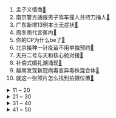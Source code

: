 1. 孟子义情商[:link:](https://s.weibo.com/weibo?q=%23孟子义情商%23&Refer=top)
2. 南京警方通报男子驾车撞人并持刀捅人[:link:](https://s.weibo.com/weibo?q=%23南京警方通报男子驾车撞人并持刀捅人%23&Refer=top)
3. 广东新增13例本土无症状[:link:](https://s.weibo.com/weibo?q=%23广东新增13例本土无症状%23&Refer=top)
4. 周冬雨代言蕉内[:link:](https://s.weibo.com/weibo?q=%23周冬雨代言蕉内%23&Refer=top)
5. 你的CP为什么be了[:link:](https://s.weibo.com/weibo?q=%23你的CP为什么be了%23&Refer=top)
6. 北京接种一针疫苗不用单独预约[:link:](https://s.weibo.com/weibo?q=%23北京接种一针疫苗不用单独预约%23&Refer=top)
7. 天舟二号与天和核心舱对接[:link:](https://s.weibo.com/weibo?q=%23天舟二号与天和核心舱对接%23&Refer=top)
8. 补偿式婚礼潮涌现[:link:](https://s.weibo.com/weibo?q=%23补偿式婚礼潮涌现%23&Refer=top)
9. 越南发现新冠病毒变异毒株混合体[:link:](https://s.weibo.com/weibo?q=%23越南发现新冠病毒变异毒株混合体%23&Refer=top)
10. 就这一张照片怎么找到拍摄位置[:link:](https://s.weibo.com/weibo?q=%23就这一张照片怎么找到拍摄位置%23&Refer=top)
<details>
<summary>11 ~ 20</summary>

11. 中国人最该追的星[:link:](https://s.weibo.com/weibo?q=%23中国人最该追的星%23&Refer=top)
12. 张哲瀚工作室斥私生[:link:](https://s.weibo.com/weibo?q=%23张哲瀚工作室斥私生%23&Refer=top)
13. 端午假期机票平均降价200元[:link:](https://s.weibo.com/weibo?q=%23端午假期机票平均降价200元%23&Refer=top)
14. 护士用手套扎气球鼓励怕检测小女孩[:link:](https://s.weibo.com/weibo?q=%23护士用手套扎气球鼓励怕检测小女孩%23&Refer=top)
15. 合成大西瓜祖玛版[:link:](https://s.weibo.com/weibo?q=%23合成大西瓜祖玛版%23&Refer=top)
16. 英首相约翰逊与未婚妻举行秘密婚礼[:link:](https://s.weibo.com/weibo?q=%23英首相约翰逊与未婚妻举行秘密婚礼%23&Refer=top)
17. 李诞 结婚离婚我说出来还挺讽刺[:link:](https://s.weibo.com/weibo?q=%23李诞%20结婚离婚我说出来还挺讽刺%23&Refer=top)
18. 健康的恋情都是什么样的[:link:](https://s.weibo.com/weibo?q=%23健康的恋情都是什么样的%23&Refer=top)
19. 清洁工换筷子给邻桌宝宝喂饭[:link:](https://s.weibo.com/weibo?q=%23清洁工换筷子给邻桌宝宝喂饭%23&Refer=top)
20. 为啥男人总有上不完的大号[:link:](https://s.weibo.com/weibo?q=%23为啥男人总有上不完的大号%23&Refer=top)
</details>
<details>
<summary>21 ~ 30</summary>

21. 如何把十个人拍成一个师[:link:](https://s.weibo.com/weibo?q=%23如何把十个人拍成一个师%23&Refer=top)
22. INTO1快本打码打了个寂寞[:link:](https://s.weibo.com/weibo?q=%23INTO1快本打码打了个寂寞%23&Refer=top)
23. 张艺兴六大家族合作梦不落雨林[:link:](https://s.weibo.com/weibo?q=%23张艺兴六大家族合作梦不落雨林%23&Refer=top)
24. 男朋友的阴间拍照技术[:link:](https://s.weibo.com/weibo?q=%23男朋友的阴间拍照技术%23&Refer=top)
25. 如何干脆的拒绝追求者[:link:](https://s.weibo.com/weibo?q=%23如何干脆的拒绝追求者%23&Refer=top)
26. 你会因为父母普通而嫌弃吗[:link:](https://s.weibo.com/weibo?q=%23你会因为父母普通而嫌弃吗%23&Refer=top)
27. 央视主播谈广东本轮疫情传播链再延长[:link:](https://s.weibo.com/weibo?q=%23央视主播谈广东本轮疫情传播链再延长%23&Refer=top)
28. 结婚前婆婆和老公的对话[:link:](https://s.weibo.com/weibo?q=%23结婚前婆婆和老公的对话%23&Refer=top)
29. 中国科学家青春的模样[:link:](https://s.weibo.com/weibo?q=%23中国科学家青春的模样%23&Refer=top)
30. 马龙不敌徐晨皓[:link:](https://s.weibo.com/weibo?q=%23马龙不敌徐晨皓%23&Refer=top)
</details>
<details>
<summary>31 ~ 40</summary>

31. 二建[:link:](https://s.weibo.com/weibo?q=%23二建%23&Refer=top)
32. 云南野象群已到玉溪市红塔区[:link:](https://s.weibo.com/weibo?q=%23云南野象群已到玉溪市红塔区%23&Refer=top)
33. 野象距昆明城区已不足百公里[:link:](https://s.weibo.com/weibo?q=%23野象距昆明城区已不足百公里%23&Refer=top)
34. 周也孟子义开口能把人送走[:link:](https://s.weibo.com/weibo?q=%23周也孟子义开口能把人送走%23&Refer=top)
35. 跑男分组由你定[:link:](https://s.weibo.com/weibo?q=%23跑男分组由你定%23&Refer=top)
36. 神舟十二号载人飞船计划6月升空[:link:](https://s.weibo.com/weibo?q=%23神舟十二号载人飞船计划6月升空%23&Refer=top)
37. 国家林草局专家赴红塔应对象群北迁[:link:](https://s.weibo.com/weibo?q=%23国家林草局专家赴红塔应对象群北迁%23&Refer=top)
38. 祝绪丹唱懵王鹤棣[:link:](https://s.weibo.com/weibo?q=%23祝绪丹唱懵王鹤棣%23&Refer=top)
39. 老友记[:link:](https://s.weibo.com/weibo?q=%23老友记%23&Refer=top)
40. 善待肠道需做好的10件事[:link:](https://s.weibo.com/weibo?q=%23善待肠道需做好的10件事%23&Refer=top)
</details>
<details>
<summary>41 ~ 50</summary>

41. 空间站上一天能看到16次日出[:link:](https://s.weibo.com/weibo?q=%23空间站上一天能看到16次日出%23&Refer=top)
42. 三星堆拍成电影是什么感觉[:link:](https://s.weibo.com/weibo?q=%23三星堆拍成电影是什么感觉%23&Refer=top)
43. 欧冠决赛[:link:](https://s.weibo.com/weibo?q=%23欧冠决赛%23&Refer=top)
44. 吴昕问妈妈为什么不关注自己[:link:](https://s.weibo.com/weibo?q=%23吴昕问妈妈为什么不关注自己%23&Refer=top)
45. 宋亚轩隔空给那英擦眼泪[:link:](https://s.weibo.com/weibo?q=%23宋亚轩隔空给那英擦眼泪%23&Refer=top)
46. NBA季后赛[:link:](https://s.weibo.com/weibo?q=%23NBA季后赛%23&Refer=top)
47. 丹麦焚烧400万水貂尸体[:link:](https://s.weibo.com/weibo?q=%23丹麦焚烧400万水貂尸体%23&Refer=top)
48. 沈腾戴眼镜打游戏[:link:](https://s.weibo.com/weibo?q=%23沈腾戴眼镜打游戏%23&Refer=top)
49. 寂静之地[:link:](https://s.weibo.com/weibo?q=%23寂静之地%23&Refer=top)
50. 天舟二号货运飞船[:link:](https://s.weibo.com/weibo?q=%23天舟二号货运飞船%23&Refer=top)
51. 亚洲象群已进入云南玉溪红塔区[:link:](https://s.weibo.com/weibo?q=%23亚洲象群已进入云南玉溪红塔区%23&Refer=top)
</details>